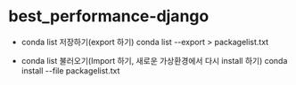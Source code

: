 # best_performance-django

* conda list 저장하기(export 하기)
conda list --export > packagelist.txt

* conda list 불러오기(Import 하기, 새로운 가상환경에서 다시 install 하기)
conda install --file packagelist.txt